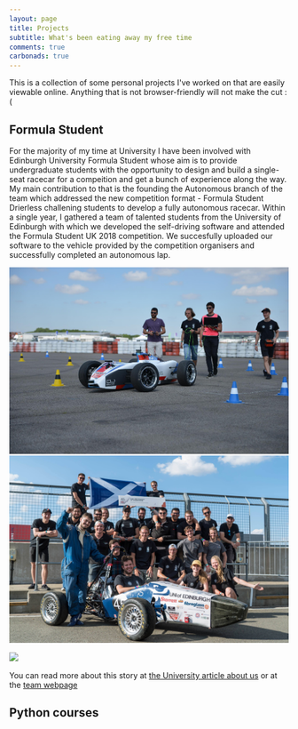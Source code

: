 ```yaml
---
layout: page
title: Projects
subtitle: What's been eating away my free time
comments: true
carbonads: true
---
```


This is a collection of some personal projects I've worked on that are easily viewable online. Anything that is not browser-friendly will not make the cut :(

## Formula Student
For the majority of my time at University I have been involved with Edinburgh University Formula Student whose aim is to provide undergraduate students with the opportunity to design and build a single-seat racecar for a compeition and get a bunch of experience along the way. My main contribution to that is the founding the Autonomous branch of the team which addressed the new competition format - Formula Student Drierless challening students to develop a fully autonomous racecar. Within a single year, I gathered a team of talented students from the University of Edinburgh with which we developed the self-driving software and attended the Formula Student UK 2018 competition. We succesfully uploaded our software to the vehicle provided by the competition organisers and successfully completed an autonomous lap.

![EUFS Autonomous team](img/slider/EUFS_Picture_1.jpg) ![EUFS Autonomous team](img/slider/EUFS_Picture_3.jpg)


[![](https://img.youtube.com/vi/Ic7Szt7nbeI/0.jpg)](https://www.youtube.com/watch?v=Ic7Szt7nbeI)



You can read more about this story at [the University article about us](https://www.ed.ac.uk/informatics/news-events/stories/2018/students-on-quest-for-high-speed-success) or at the [team webpage](http://eufs.eusa.ed.ac.uk)

## Python courses

